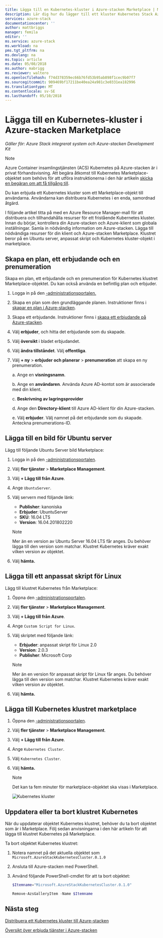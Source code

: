 ```yaml
---
title: Lägga till en Kubernetes-kluster i Azure-stacken Marketplace | Microsoft Docs
description: Lär dig hur du lägger till ett kluster Kubernetes Stack Azure Marketplace.
services: azure-stack
documentationcenter: ''
author: mattbriggs
manager: femila
editor: ''
ms.service: azure-stack
ms.workload: na
pms.tgt_pltfrm: na
ms.devlang: na
ms.topic: article
ms.date: 05/08/2018
ms.author: mabrigg
ms.reviewer: waltero
ms.openlocfilehash: f74d378359ec66b76fd53b95ab898f1cec9b07f7
ms.sourcegitcommit: 909469bf17211be40ea24a981c3e0331ea182996
ms.translationtype: MT
ms.contentlocale: sv-SE
ms.lasthandoff: 05/10/2018
---
```

# <a name="add-a-kubernetes-cluster-to-the-azure-stack-marketplace"></a>Lägga till en Kubernetes-kluster i Azure-stacken Marketplace

*Gäller för: Azure Stack integrerat system och Azure-stacken Development Kit*

> [!note]  
> Azure Container insamlingstjänsten (ACS) Kubernetes på Azure-stacken är i privat förhandsvisning. Att begära åtkomst till Kubernetes Marketplace-objektet som behövs för att utföra instruktionerna i den här artikeln [skicka en begäran om att få tillgång till](https://aka.ms/azsk8).

Du kan erbjuda ett Kubernetes kluster som ett Marketplace-objekt till användarna. Användarna kan distribuera Kubernetes i en enda, samordnad åtgärd.

I följande artikel titta på med en Azure Resource Manager-mall för att distribuera och tillhandahålla resurser för ett fristående Kubernetes kluster. Innan du börjar, kontrollera din Azure-stacken och Azure-klient som globala inställningar. Samla in nödvändig information om Azure-stacken. Lägga till nödvändiga resurser för din klient och Azure-stacken Marketplace. Klustret beror på en Ubuntu server, anpassat skript och Kubernetes kluster-objekt i marketplace.

## <a name="create-a-plan-an-offer-and-a-subscription"></a>Skapa en plan, ett erbjudande och en prenumeration

Skapa en plan, ett erbjudande och en prenumeration för Kubernetes klustret Marketplace-objektet. Du kan också använda en befintlig plan och erbjuder.

1. Logga in på den [-administrationsportalen.](https://adminportal.local.azurestack.external)

2. Skapa en plan som den grundläggande planen. Instruktioner finns i [skapar en plan i Azure-stacken](azure-stack-create-plan.md).

3. Skapa ett erbjudande. Instruktioner finns i [skapa ett erbjudande på Azure-stacken](azure-stack-create-offer.md).

4. Välj **erbjuder**, och hitta det erbjudande som du skapade.

5. Välj **översikt** i bladet erbjudandet.

6. Välj **ändra tillståndet**. Välj **offentliga**.

7. Välj **+ ny** > **erbjuder och planerar** > **prenumeration** att skapa en ny prenumeration.

    a. Ange en **visningsnamn**.

    b. Ange en **användaren**. Använda Azure AD-kontot som är associerade med din klient.

    c. **Beskrivning av lagringsprovider**

    d. Ange den **Directory-klient** till Azure AD-klient för din Azure-stacken. 

    e. Välj **erbjuder**. Välj namnet på det erbjudande som du skapade. Anteckna prenumerations-ID.

## <a name="add-an-ubuntu-server-image"></a>Lägga till en bild för Ubuntu server

Lägg till följande Ubuntu Server bild Marketplace:

1. Logga in på den [-administrationsportalen](https://adminportal.local.azurestack.external).

2. Välj **fler tjänster** > **Marketplace Management**.

3. Välj **+ Lägg till från Azure**.

4. Ange `UbuntuServer`.

5. Välj servern med följande länk:
    - **Publisher**: kanoniska
    - **Erbjuder**: UbuntuServer
    - **SKU**: 16.04 LTS
    - **Version**: 16.04.201802220

    > [!Note]  
    > Mer än en version av Ubuntu Server 16.04 LTS får anges. Du behöver lägga till den version som matchar. Klustret Kubernetes kräver exakt vilken version av objektet.

6. Välj **hämta.**

## <a name="add-a-custom-script-for-linux"></a>Lägga till ett anpassat skript för Linux

Lägg till klustret Kubernetes från Marketplace:

1. Öppna den [-administrationsportalen](https://adminportal.local.azurestack.external).

2. Välj **fler tjänster** > **Marketplace Management**.

3. Välj **+ Lägg till från Azure**.

4. Ange `Custom Script for Linux`.

5. Välj skriptet med följande länk:
    - **Erbjuder**: anpassat skript för Linux 2.0
    - **Version**: 2.0.3
    - **Publisher**: Microsoft Corp

    > [!Note]  
    > Mer än en version för anpassat skript för Linux får anges. Du behöver lägga till den version som matchar. Klustret Kubernetes kräver exakt vilken version av objektet.

6. Välj **hämta.**


## <a name="add-the-kubernetes-cluster-to-the-marketplace"></a>Lägga till Kubernetes klustret marketplace

1. Öppna den [-administrationsportalen](https://adminportal.local.azurestack.external).

2. Välj **fler tjänster** > **Marketplace Management**.

3. Välj **+ Lägg till från Azure**.

4. Ange `Kubernetes Cluster`.

5. Välj `Kubernetes Cluster`.

6. Välj **hämta.**

    > [!note]  
    > Det kan ta fem minuter för marketplace-objektet ska visas i Marketplace.

    ![Kubernetes kluster](user\media\azure-stack-solution-template-kubernetes-deploy\marketplaceitem.png)

## <a name="update-or-remove-the-kubernetes-cluster"></a>Uppdatera eller ta bort klustret Kubernetes 

När du uppdaterar objektet Kubernetes klustret, behöver du ta bort objektet som är i Marketplace. Följ sedan anvisningarna i den här artikeln för att lägga till klustret Kubernetes på Marketplace.

Ta bort objektet Kubernetes klustret:

1. Notera namnet på det aktuella objektet som `Microsoft.AzureStackKubernetesCluster.0.1.0`

2. Ansluta till Azure-stacken med PowerShell.

3. Använd följande PowerShell-cmdlet för att ta bort objektet:

    ```PowerShell  
    $Itemname="Microsoft.AzureStackKubernetesCluster.0.1.0"

    Remove-AzsGalleryItem -Name $Itemname
    ```

## <a name="next-steps"></a>Nästa steg

[Distribuera ett Kubernetes kluster till Azure-stacken](https://docs.microsoft.com/azure/azure-stack/user/azure-stack-solution-template-kubernetes-deploy)



[Översikt över erbjuda tjänster i Azure-stacken](azure-stack-offer-services-overview.md)